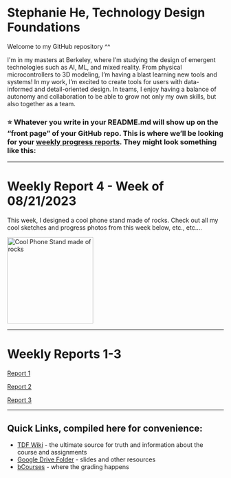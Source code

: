 # Stephanie He, Technology Design Foundations
Welcome to my GitHub repository ^^


I'm in my masters at Berkeley, where I’m studying the design of emergent technologies such as AI, ML, and mixed reality. From physical microcontrollers to 3D modeling, I’m having a blast learning new tools and systems!
In my work, I’m excited to create tools for users with data-informed and detail-oriented design. In teams, I enjoy having a balance of autonomy and collaboration to be able to grow not only my own skills, but also together as a team.

### :star: Whatever you write in your **README.md** will show up on the “front page” of your GitHub repo. This is where we’ll be looking for your [weekly progress reports](https://github.com/Berkeley-MDes/desinv-202/wiki/3.0-Weekly-Submissions). They might look something like this: ###
---
# Weekly Report 4 - Week of 08/21/2023 #
This week, I designed a cool phone stand made of rocks. Check out all my cool sketches and progress photos from this week below, etc., etc....

<img width="200" alt="Cool Phone Stand made of rocks" src="https://github.com/s-almeda/tdf-template-repo/assets/21287693/bc2f1864-af5a-456d-9a71-e1d80d51190c">

---

# Weekly Reports 1-3 #
[Report 1](weekly-reports/Report-1.md)

[Report 2](weekly-reports/Report-2_08.32.2023.md)

[Report 3](weekly-reports/Report-3.md)

--- 
## Quick Links, compiled here for convenience: ##

- [TDF Wiki](https://github.com/Berkeley-MDes/desinv-202/wiki) - the ultimate source for truth and information about the course and assignments
- [Google Drive Folder](https://drive.google.com/drive/folders/1OjFgu4llHn-2WayQFVWRKFyOkQ_WaQRx?usp=drive_link) - slides and other resources
- [bCourses](https://bcourses.berkeley.edu/courses/1528355) - where the grading happens


